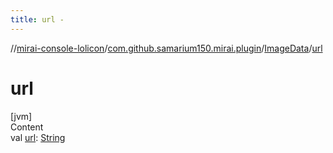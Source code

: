 ```yaml
---
title: url -
---
```

//[mirai-console-lolicon](../../../index.md)/[com.github.samarium150.mirai.plugin](../index.md)/[ImageData](index.md)/[url](url.md)



# url  
[jvm]  
Content  
val [url](url.md): [String](https://kotlinlang.org/api/latest/jvm/stdlib/kotlin/-string/index.html)  



